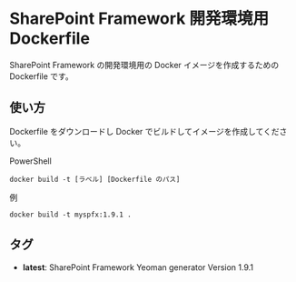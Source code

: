 # SharePoint Framework 開発環境用 Dockerfile
SharePoint Framework の開発環境用の Docker イメージを作成するための Dockerfile です。

## 使い方
Dockerfile をダウンロードし Docker でビルドしてイメージを作成してください。

PowerShell
```PowersShell
docker build -t [ラベル] [Dockerfile のパス]
```

例
```PowersShell
docker build -t myspfx:1.9.1 .
```

## タグ
- **latest**: SharePoint Framework Yeoman generator Version 1.9.1